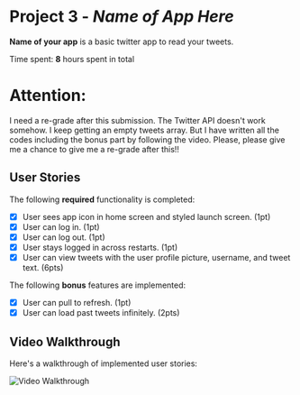 # Project 3 - *Name of App Here*

**Name of your app** is a basic twitter app to read your tweets.

Time spent: **8** hours spent in total

# Attention:
I need a re-grade after this submission.
The Twitter API doesn't work somehow.
I keep getting an empty tweets array.
But I have written all the codes including the bonus part by following the video.
Please, please give me a chance to give me a re-grade after this!!

## User Stories

The following **required** functionality is completed:

- [x] User sees app icon in home screen and styled launch screen. (1pt)
- [x] User can log in. (1pt)
- [x] User can log out. (1pt)
- [x] User stays logged in across restarts. (1pt)
- [x] User can view tweets with the user profile picture, username, and tweet text. (6pts)

The following **bonus** features are implemented:

- [x] User can pull to refresh. (1pt)
- [x] User can load past tweets infinitely. (2pts)

## Video Walkthrough

Here's a walkthrough of implemented user stories:

<img src='https://res.cloudinary.com/headincloud/image/upload/v1600412189/twitter_gif_lbcnb2.gif' title='Video Walkthrough' width='' alt='Video Walkthrough' />




